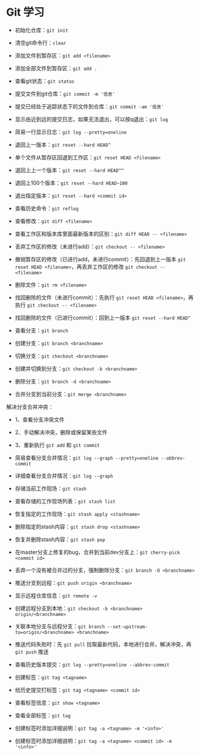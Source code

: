 # Git 学习

- 初始化仓库：`git init`
- 清空git命令行：`clear`
- 添加文件到暂存区：`git add <filename>`
- 添加全部文件到暂存区：`git add .`
- 查看git状态：`git status`
- 提交文件到git仓库：`git commit -m '信息'`
- 提交已经处于追踪状态下的文件到仓库：`git commit -am '信息'`

- 显示由近到远的提交日志，如果无法退出，可以按q退出：`git log`
- 简易一行显示日志：`git log --pretty=oneline`
- 退回上一版本：`git reset --hard HEAD^`
- 单个文件从暂存区回退到工作区：`git reset HEAD <filename>`
- 退回上上一个版本：`git reset --hard HEAD^^`
- 退回上100个版本：`git reset --hard HEAD~100`
- 退出指定版本：`git reset --hard <commit id>`
- 查看历史命令：`git reflog`

- 查看修改：`git diff <filename>`
- 查看工作区和版本库里面最新版本的区别：`git diff HEAD -- <filename>`
- 丢弃工作区的修改（未进行add）：`git checkout -- <filename>`
- 撤销暂存区的修改（已进行add，未进行commit）：先回退到上一版本 `git reset HEAD <filename>`，再丢弃工作区的修改 `git checkout -- <filename>`
- 删除文件：`git rm <filename>`
- 找回删除的文件（未进行commit）：先执行 `git reset HEAD <filename>`，再执行 `git checkout -- <filename>`
- 找回删除的文件（已进行commit）：回到上一版本 `git reset --hard HEAD^`

- 查看分支：`git branch`
- 创建分支：`git branch <branchname>`
- 切换分支：`git checkout <branchname>`
- 创建并切换到分支：`git checkout -b <branchname>`
- 删除分支：`git branch -d <branchname>`
- 合并分支到当前分支：`git merge <branchname>`

解决分支合并冲突：
- 1、查看分支冲突文件
- 2、手动解决冲突，删除或保留某些文件
- 3、重新执行 `git add` 和 `git commit`
  
- 简易查看分支合并情况：`git log --graph --pretty=oneline --abbrev-commit`
- 详细查看分支合并情况：`git log --graph`

- 存储当前工作现场：`git stash`
- 查看存储的工作现场列表：`git stash list`
- 恢复指定的工作现场：`git stash apply <stashname>`
- 删除指定的stash内容：`git stash drop <stashname>`
- 恢复并删除stash内容：`git stash pop`
- 在master分支上修复的bug，合并到当前dev分支上：`git cherry-pick <commit id>`
- 丢弃一个没有被合并过的分支，强制删除分支：`git branch -D <branchname>`


- 推送分支到远程：`git push origin <branchname>`
- 显示远程仓库信息：`git remote -v`
- 创建远程分支到本地：`git checkout -b <branchname> origin/<branchname>`
- 关联本地分支与远程分支：`git branch --set-upstream-to=origin/<branchname> <branchname>`
- 推送代码失败时：先 `git pull` 拉取最新代码，本地进行合并，解决冲突，再 `git push` 推送

- 查看历史版本提交：`git log --pretty=oneline --abbrev-commit`
- 创建标签：`git tag <tagname>`
- 给历史提交打标签：`git tag <tagname> <commit id>`
- 查看标签信息：`git show <tagname>`
- 查看全部标签：`git tag`
- 创建标签时添加详细说明：`git tag -a <tagname> -m '<info>'`
- 创建标签时添加详细说明：`git tag -a <tagname> <commit id> -m '<info>'`
